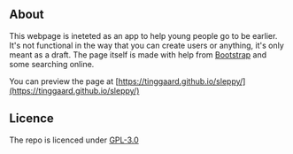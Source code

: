 ## About
This webpage is ineteted as an app to help young people go to be earlier. It's not functional in the way that you can create users or anything, it's only meant as a draft.
The page itself is made with help from [Bootstrap](https://getbootstrap.com "Bootstrap's homepage.") and some searching online.

You can preview the page at [https://tinggaard.github.io/sleppy/](https://tinggaard.github.io/sleppy/)

## Licence
The repo is licenced under [GPL-3.0](../../blob/master/LICENSE)
